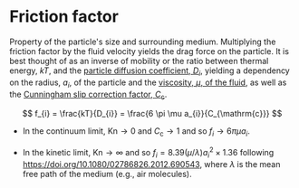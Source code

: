 # Friction factor

Property of the particle's size and surrounding medium. Multiplying the friction factor by the fluid velocity yields the drag force on the particle. It is best thought of as an inverse of mobility or the ratio between thermal energy, $kT$, and the [particle diffusion coefficient, $D_{i}$](diffusionCoefficient), yielding a dependency on the radius, $a_{i}$, of the particle and the [viscosity, $\mu$, of the fluid](mediumViscosity), as well as the [Cunningham slip correction factor, $C_{\mathrm{c}}$](cunninghamCorrection).

$$
f_{i} = \frac{kT}{D_{i}} = \frac{6 \pi  \mu a_{i}}{C_{\mathrm{c}}}
$$

- In the continuum limit, $\mathrm{Kn} \to 0$ and $C_{\mathrm{c}} \to 1$ and so $f_{i} \to 6 \pi  \mu a_{i}$.

- In the kinetic limit, $\mathrm{Kn} \to \infty$ and so $f_{i} = 8.39 \left(\mu/\lambda\right) a_{i}^{2} \times 1.36$ following https://doi.org/10.1080/02786826.2012.690543, where $\lambda$ is the mean free path of the medium (e.g., air molecules).

